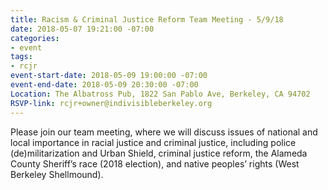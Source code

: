 ```yaml
---
title: Racism & Criminal Justice Reform Team Meeting - 5/9/18
date: 2018-05-07 19:21:00 -07:00
categories:
- event
tags:
- rcjr
event-start-date: 2018-05-09 19:00:00 -07:00
event-end-date: 2018-05-09 20:30:00 -07:00
Location: The Albatross Pub, 1822 San Pablo Ave, Berkeley, CA 94702
RSVP-link: rcjr+owner@indivisibleberkeley.org
---
```


Please join our team meeting, where we will discuss issues of national and local importance in racial justice and criminal justice, including police (de)militarization and Urban Shield, criminal justice reform, the Alameda County Sheriff’s race (2018 election), and native peoples’ rights (West Berkeley Shellmound).